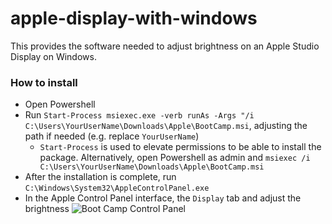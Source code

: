 # apple-display-with-windows
This provides the software needed to adjust brightness on an Apple Studio Display on Windows.

### How to install
- Open Powershell
- Run `Start-Process msiexec.exe -verb runAs -Args "/i C:\Users\YourUserName\Downloads\Apple\BootCamp.msi`, adjusting the path if needed (e.g. replace `YourUserName`)
  - `Start-Process` is used to elevate permissions to be able to install the package. Alternatively, open Powershell as admin and `msiexec /i C:\Users\YourUserName\Downloads\Apple\BootCamp.msi`
- After the installation is complete, run `C:\Windows\System32\AppleControlPanel.exe`
- In the Apple Control Panel interface, the `Display` tab and adjust the brightness
![Boot Camp Control Panel](https://github.com/abcp23/apple-display-with-windows/assets/155123336/a0d3fb53-20e2-4db0-ac34-acfbad118ed2)
